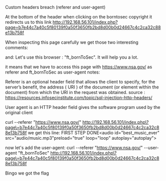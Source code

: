 Custom headers breach (referer and user-agent)

At the bottom of the header when clicking on the borntosec copyright it redirects us to this link
http://192.168.56.101/index.php?page=b7e44c7a40c5f80139f0a50f3650fb2bd8d00b0d24667c4c2ca32c88e13b758f

When inspecting this page carefully we get those two interesting comments:

<!--
You must come from : "https://www.nsa.gov/".
-->

and:
Let's use this browser : "ft_bornToSec". It will help you a lot.

it means that we have to access this page with https://www.nsa.gov/ as referer and ft_bornToSec as user-agent
notes:

Referer is an optional header field that allows the client to specify, for the server’s benefit, the address ( URI ) of the document (or element within the document) from which the URI in the request was obtained.
source : https://resources.infosecinstitute.com/topic/sql-injection-http-headers/

User agent is an HTTP header field gives the software program used by the original client

curl --referer "https://www.nsa.gov/" http://192.168.56.101/index.php\?page\=b7e44c7a40c5f80139f0a50f3650fb2bd8d00b0d24667c4c2ca32c88e13b758f
we get this line:
FIRST STEP DONE<audio id="best_music_ever" src="audio/music.mp3"preload="true" loop="loop" autoplay="autoplay">

now let's add the user-agent:
curl --referer "https://www.nsa.gov/" --user-agent "ft_bornToSec" http://192.168.56.101/index.php\?page\=b7e44c7a40c5f80139f0a50f3650fb2bd8d00b0d24667c4c2ca32c88e13b758f

Bingo we got the flag
